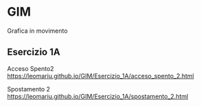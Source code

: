 # GIM
Grafica in movimento

## Esercizio 1A
Acceso Spento2
https://leomariu.github.io/GIM/Esercizio_1A/acceso_spento_2.html

Spostamento 2
https://leomariu.github.io/GIM/Esercizio_1A/spostamento_2.html

